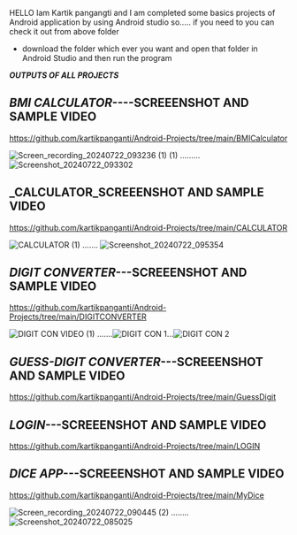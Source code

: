 HELLO Iam Kartik pangangti 
and I am completed some basics projects of Android application by using Android studio
so.....
  if you need to you can check it out from above folder 
  - download the folder which ever you want and open that folder in Android Studio and then run the program



**_OUTPUTS OF ALL PROJECTS_**



**_BMI CALCULATOR_----SCREEENSHOT AND SAMPLE VIDEO**
--------------------------------
https://github.com/kartikpanganti/Android-Projects/tree/main/BMICalculator

![Screen_recording_20240722_093236 (1) (1)](https://github.com/user-attachments/assets/273e83d0-47a7-48e6-b18a-b542db0486a6) ......... ![Screenshot_20240722_093302](https://github.com/user-attachments/assets/a19982b9-eb39-4278-a92a-ba11256ae80a)






**_CALCULATOR_SCREEENSHOT AND SAMPLE VIDEO**
--------------------------------
https://github.com/kartikpanganti/Android-Projects/tree/main/CALCULATOR

![CALCULATOR (1)](https://github.com/user-attachments/assets/a7d51683-2b9b-42e0-8fb3-bd3ab9ca48e5) ....... ![Screenshot_20240722_095354](https://github.com/user-attachments/assets/50d254cb-6125-4b21-9597-4555c8701c6e)






**_DIGIT CONVERTER_---SCREEENSHOT AND SAMPLE VIDEO**
--------------------------------
https://github.com/kartikpanganti/Android-Projects/tree/main/DIGITCONVERTER

![DIGIT CON VIDEO (1)](https://github.com/user-attachments/assets/de210c97-c08d-482e-af07-cdc8f1051330) .......![DIGIT CON 1](https://github.com/user-attachments/assets/e66239e4-2351-4994-8131-49221a5855fc)...![DIGIT CON 2](https://github.com/user-attachments/assets/71db301a-92d5-48b6-87ea-00b952aa8f51)






**_GUESS-DIGIT CONVERTER_---SCREEENSHOT AND SAMPLE VIDEO**
--------------------------------
https://github.com/kartikpanganti/Android-Projects/tree/main/GuessDigit






**_LOGIN_---SCREEENSHOT AND SAMPLE VIDEO**
--------------------------------
https://github.com/kartikpanganti/Android-Projects/tree/main/LOGIN







**_DICE APP_---SCREEENSHOT AND SAMPLE VIDEO**
--------------------------------
https://github.com/kartikpanganti/Android-Projects/tree/main/MyDice

![Screen_recording_20240722_090445 (2)](https://github.com/user-attachments/assets/b5d68cef-81f3-4c71-be6c-05e789ab4f0d) ........ ![Screenshot_20240722_085025](https://github.com/user-attachments/assets/0e015e88-67d6-4ac3-8092-37fe21d7ccad)
